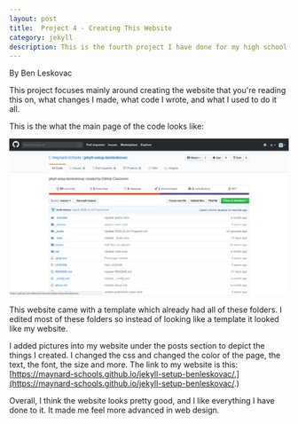 ```yaml
---
layout: post
title:  Project 4 - Creating This Website
category: jekyll 
description: This is the fourth project I have done for my high school web design class
---
```


By Ben Leskovac

This project focuses mainly around creating the website that you're reading this on, what changes I made, what code I wrote, and what I used to do it all.

This is the what the main page of the code looks like:


![First Image](https://raw.githubusercontent.com/Maynard-Schools/jekyll-setup-benleskovac/master/assets/img/webdev17.jpg)

This website came with a template which already had all of these folders. I edited most of these folders so instead of looking like a template it looked like my website.

I added pictures into my website under the posts section to depict the things I created. I changed the css and changed the color of the page, the text, the font, the size and more. The link to my website is this:
[https://maynard-schools.github.io/jekyll-setup-benleskovac/.](https://maynard-schools.github.io/jekyll-setup-benleskovac/.)

Overall, I think the website looks pretty good, and I like everything I have done to it. It made me feel more advanced in web design.
